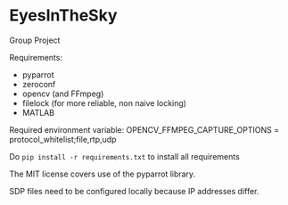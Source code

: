 # EyesInTheSky
Group Project

Requirements:
- pyparrot
- zeroconf
- opencv (and FFmpeg)
- filelock (for more reliable, non naive locking)
- MATLAB

Required environment variable:
	OPENCV_FFMPEG_CAPTURE_OPTIONS = protocol_whitelist;file,rtp,udp

Do `pip install -r requirements.txt` to install all requirements

The MIT license covers use of the pyparrot library.

SDP files need to be configured locally because IP addresses differ.
